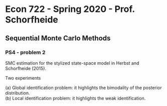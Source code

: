 # Econ 722 - Spring 2020 - Prof. Schorfheide

## Sequential Monte Carlo Methods

### PS4 - problem 2
 
 SMC estimation for the stylized state-space model in Herbst and Schorfheide (2015). 
 
Two experiments 

(a) Global identification problem: it highlights the bimodality of the posterior distribution. \
(b) Local identification problem: it highlights the weak identification. 
